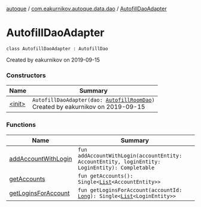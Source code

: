 [autoque](../../index.md) / [com.eakurnikov.autoque.data.dao](../index.md) / [AutofillDaoAdapter](./index.md)

# AutofillDaoAdapter

`class AutofillDaoAdapter : AutofillDao`

Created by eakurnikov on 2019-09-15

### Constructors

| Name | Summary |
|---|---|
| [&lt;init&gt;](-init-.md) | `AutofillDaoAdapter(dao: `[`AutofillRoomDao`](../-autofill-room-dao/index.md)`)`<br>Created by eakurnikov on 2019-09-15 |

### Functions

| Name | Summary |
|---|---|
| [addAccountWithLogin](add-account-with-login.md) | `fun addAccountWithLogin(accountEntity: AccountEntity, loginEntity: LoginEntity): Completable` |
| [getAccounts](get-accounts.md) | `fun getAccounts(): Single<`[`List`](https://kotlinlang.org/api/latest/jvm/stdlib/kotlin.collections/-list/index.html)`<AccountEntity>>` |
| [getLoginsForAccount](get-logins-for-account.md) | `fun getLoginsForAccount(accountId: `[`Long`](https://kotlinlang.org/api/latest/jvm/stdlib/kotlin/-long/index.html)`): Single<`[`List`](https://kotlinlang.org/api/latest/jvm/stdlib/kotlin.collections/-list/index.html)`<LoginEntity>>` |
